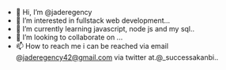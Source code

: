 - 👋 Hi, I’m @jaderegency
- 👀 I’m interested in fullstack web development...
- 🌱 I’m currently learning javascript, node js and my sql..
- 💞️ I’m looking to collaborate on ...
- 📫 How to reach me i can be reached via email @jaderegency42@gmail.com  via twitter at.@_successakanbi..

<!---
jaderegency/jaderegency is a ✨ special ✨ repository because its `README.md` (this file) appears on your GitHub profile.
You can click the Preview link to take a look at your changes.
--->
